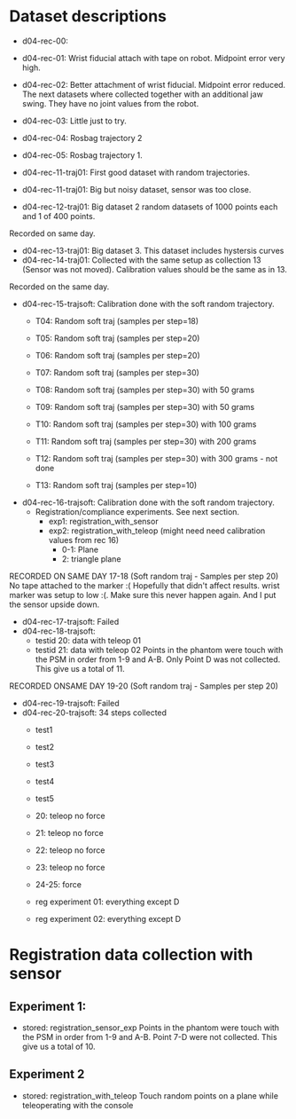 # Dataset descriptions


* d04-rec-00:
* d04-rec-01: Wrist fiducial attach with tape on robot. Midpoint error very high.
* d04-rec-02: Better attachment of wrist fiducial. Midpoint error reduced.
The next datasets where collected together with an additional jaw swing. They have no joint values from the robot.
* d04-rec-03: Little just to try.
* d04-rec-04: Rosbag trajectory 2
* d04-rec-05: Rosbag trajectory 1.

* d04-rec-11-traj01: First good dataset with random trajectories.
* d04-rec-11-traj01: Big but noisy dataset, sensor was too close.
* d04-rec-12-traj01: Big dataset 2 random datasets of 1000 points each and 1 of 400 points.

Recorded on same day.
* d04-rec-13-traj01: Big dataset 3. This dataset includes hystersis curves
* d04-rec-14-traj01: Collected with the same setup as collection 13 (Sensor was not moved). Calibration values should be the same as in 13.

Recorded on the same day.
* d04-rec-15-trajsoft: Calibration done with the soft random trajectory.
    * T04: Random soft traj (samples per step=18)
    * T05: Random soft traj (samples per step=20)
    * T06: Random soft traj (samples per step=20)
    * T07: Random soft traj (samples per step=30)

    * T08: Random soft traj (samples per step=30) with 50 grams
    * T09: Random soft traj (samples per step=30) with 50 grams
    * T10: Random soft traj (samples per step=30) with 100 grams
    * T11: Random soft traj (samples per step=30) with 200 grams
    * T12: Random soft traj (samples per step=30) with 300 grams - not done

    * T13: Random soft traj (samples per step=10)
* d04-rec-16-trajsoft: Calibration done with the soft random trajectory.
    * Registration/compliance experiments. See next section. 
        * exp1: registration_with_sensor
        * exp2: registration_with_teleop (might need need calibration values from rec 16)
            * 0-1: Plane
            * 2: triangle plane

RECORDED ON SAME DAY 17-18 (Soft random traj - Samples per step 20)
No tape attached to the marker :( Hopefully that didn't affect results.
wrist marker was setup to low :(. Make sure this never happen again.
And I put the sensor upside down.

* d04-rec-17-trajsoft: Failed
* d04-rec-18-trajsoft:  
    * testid 20: data with teleop 01
    * testid 21: data with teleop 02
Points in the phantom were touch with the PSM in order from 1-9 and A-B. Only Point D was not collected. This give us a total of 11.

RECORDED ONSAME DAY 19-20 (Soft random traj - Samples per step 20)
* d04-rec-19-trajsoft: Failed
* d04-rec-20-trajsoft: 34 steps collected 
	* test1
	* test2
	* test3
	* test4
	* test5
	
	* 20: teleop no force 
	* 21: teleop no force
	* 22: teleop no force
	* 23: teleop no force
	* 24-25: force
	
	* reg experiment 01: everything except D 
	* reg experiment 02: everything except D 

# Registration data collection with sensor

## Experiment 1:
* stored: registration_sensor_exp
Points in the phantom were touch with the PSM in order from 1-9 and A-B. Point 7-D were not collected. This give us a total of 10.

## Experiment 2
* stored: registration_with_teleop
Touch random points on a plane while teleoperating with the console
